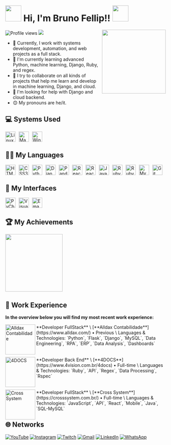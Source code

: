 <h1 align="left"><img src="https://user-images.githubusercontent.com/74038190/226127913-88de86d3-8437-45b9-a3b6-e746b47f655a.gif" height="50px"> Hi, I'm Bruno Fellip!! <img src="https://user-images.githubusercontent.com/74038190/226127913-88de86d3-8437-45b9-a3b6-e746b47f655a.gif" height="50px"></h1> 
<img align="right" height="200em" src="https://github.com/BrunoFellipS/newtelesto/blob/main/home/static/src/img/Captura_de_tela_de_2023-09-25_00-27-37-removebg-preview.png?raw=true"/>
<p align="left">
  <img src="https://komarev.com/ghpvc/?username=BrunoFellipS&color=blue" alt="Profile views" />
  <img src="https://img.shields.io/github/followers/BrunoFellipS.svg?style=social&label=Follow&maxAge=2592000"/>
</p>

- 🔭 Currently, I work with systems development, automation, and web projects as a full stack.
- 🌱 I'm currently learning advanced Python, machine learning, Django, Ruby, and regex.
- 👯 I try to collaborate on all kinds of projects that help me learn and develop in machine learning, Django, and cloud.
- 🤔 I'm looking for help with Django and cloud backend.
- 😊 My pronouns are he/it.

## 💻 Systems Used

<div style="display: flex; flex-direction: row; gap: 10px;">
  <img height="32" src="https://img.shields.io/badge/Linux-FCC624?style=for-the-badge&logo=linux&logoColor=black" alt="Linux"/>
  <img height="32" src="https://shields.io/badge/MacOS--9cf?logo=Apple&style=social" alt="Mac"/>
  <img height="32" src="https://img.shields.io/badge/Windows-0078D6?style=for-the-badge&logo=windows&logoColor=white" alt="Windows"/>
</div>

## 👨‍💻 My Languages

<div style="display: flex; flex-direction: row; gap: 10px; flex-wrap: wrap;">
  <img height="32" src="https://img.shields.io/badge/HTML5-E34F26?style=for-the-badge&logo=html5&logoColor=white" alt="HTML5"/>
  <img height="32" src="https://img.shields.io/badge/CSS3-1572B6?style=for-the-badge&logo=css3&logoColor=white" alt="CSS3"/>
  <img height="32" src="https://img.shields.io/badge/Python-3776AB?style=for-the-badge&logo=python&logoColor=white" alt="Python"/>
  <img height="32" src="https://img.shields.io/badge/Django-092E20?style=for-the-badge&logo=django&logoColor=white" alt="Django"/>
  <img height="32" src="https://cdn.jsdelivr.net/gh/devicons/devicon/icons/pandas/pandas-original.svg" alt="Pandas"/>
  <img height="32" src="https://img.shields.io/badge/React_Native-20232A?style=for-the-badge&logo=react&logoColor=61DAFB" alt="React Native"/>
  <img height="32" src="https://img.shields.io/badge/React-20232A?style=for-the-badge&logo=react&logoColor=61DAFB" alt="React"/>
  <img height="32" src="https://img.shields.io/badge/JavaScript-F7DF1E?style=for-the-badge&logo=javascript&logoColor=black" alt="JavaScript"/>
  <img height="32" src="https://img.shields.io/badge/Ruby_on_Rails-CC0000?style=for-the-badge&logo=ruby-on-rails&logoColor=white" alt="Ruby on Rails"/>
  <img height="32" src="https://img.shields.io/badge/Ruby-CC342D?style=for-the-badge&logo=ruby&logoColor=white" alt="Ruby"/>
  <img height="32" src="https://img.shields.io/badge/MySQL-00000F?style=for-the-badge&logo=mysql&logoColor=white" alt="MySQL"/>
  <img height="32" src="https://img.shields.io/badge/GIT-E44C30?style=for-the-badge&logo=git&logoColor=white" alt="Git"/>
</div>

## 📝 My Interfaces

<div style="display: flex; flex-direction: row; gap: 10px;">
  <img height="32" src="https://img.shields.io/badge/PyCharm-000000.svg?&style=for-the-badge&logo=PyCharm&logoColor=white" alt="PyCharm"/>
  <img height="32" src="https://img.shields.io/badge/Visual_Studio_Code-0078D4?style=for-the-badge&logo=visual%20studio%20code&logoColor=white" alt="Visual Studio Code"/>
  <img height="32" src="https://img.shields.io/badge/Emacs-%237F5AB6.svg?&style=for-the-badge&logo=gnu-emacs&logoColor=white" alt="Emacs"/>
</div>

## 🏆 My Achievements

<div  style="display: flex; flex-direction: columns;">
  <a href="https://github.com/BrunoFellipS">
    <img loading="lazy" height="180em" src="https://github-readme-stats.vercel.app/api/top-langs/?username=BrunoFellipS&layout=compact&langs_count=7&theme=tokyonight"/>
  </a>
</div>

## 🧐 Work Experience
  
**In the overview below you will find my most recent work experience:**

<div>
  <img align="left" height="94px" width="94px" alt="Alldax Contabilidade" src="https://media-exp1.licdn.com/dms/image/C4D0BAQHxnJxjUpgqTw/company-logo_200_200/0/1631540598077?e=2147483647&v=beta&t=YSAqc_NMwa3-yMH30ELjRdl5gG3U_rZwHPLEEC0G56Q"/>
  <div>
    **Developer FullStack** \
    [**Alldax Contabilidade**](https://www.alldax.com/) • Previous \
    Languages & Technologies: `Python`, `Flask`, `Django`, `MySQL`, `Data Engineering`, `RPA`, `ERP`, `Data Analysis`, `Dashboards`
  </div>
</div>
<br><br>

<div>
  <a href="https://www.4vision.com.br/4docs">
    <img align="left" height="94px" width="94px" alt="4DOCS" src="https://media.licdn.com/dms/image/C4D0BAQEPg8c46IILkg/company-logo_100_100/0/1528909157622?e=2147483647&v=beta&t=sjlHZeWtoQHZvktiFNMEn4fqjJylzvA22bQck4x30g4"/>
  </a>
  <div>
    **Developer Back End** \
    [**4DOCS**](https://www.4vision.com.br/4docs) • Full-time \
    Languages & Technologies: `Ruby`, `API`, `Regex`, `Data Processing`, `Rspec`
  </div>
</div>
<br><br>

<div>
  <a href="https://crosssystem.com.br/">
    <img align="left" height="94px" width="94px" alt="Cross System" src="https://crosssystem.com.br/wp-content/uploads/2024/03/Logo-2.png"/>
  </a>
  <div>
    **Developer FullStack** \
    [**Cross System**](https://crosssystem.com.br/) • Full-time \
    Languages & Technologies: `JavaScript`, `API`, `React`, `Mobile`, `Java`, `SQL-MySQL`
  </div>
</div>

## 🌐 Networks
 
<div> 
  <a href="https://www.youtube.com/channel/UCUIxYgVcqnVic24SSl2r_KQ" target="_blank"><img src="https://img.shields.io/badge/YouTube-FF0000?style=for-the-badge&logo=youtube&logoColor=white" alt="YouTube"></a>
  <a href="https://instagram.com/mr.br_no?igshid=YmMyMTA2M2Y=" target="_blank"><img src="https://img.shields.io/badge/-Instagram-%23E4405F?style=for-the-badge&logo=instagram&logoColor=white" alt="Instagram"></a>
  <a href="https://www.twitch.tv/minojinhox" target="_blank"><img src="https://img.shields.io/badge/Twitch-9146FF?style=for-the-badge&logo=twitch&logoColor=white" alt="Twitch"></a>
  <a href="mailto:your-email@example.com" target="_blank"><img src="https://img.shields.io/badge/-Gmail-%23333?style=for-the-badge&logo=gmail&logoColor=white" alt="Gmail"></a>
  <a href="https://www.linkedin.com/in/bruno-fellip-silva-dev/" target="_blank"><img src="https://img.shields.io/badge/-LinkedIn-%230077B5?style=for-the-badge&logo=linkedin&logoColor=white" alt="LinkedIn"></a>
  <a href="https://api.whatsapp.com/send/?phone=5521997176425&text&type=phone_number&app_absent=0" target="_blank"><img src="https://img.shields.io/badge/Whatsapp-25D366?logo=whatsapp&logoColor=white" alt="WhatsApp"></a>
</div>
